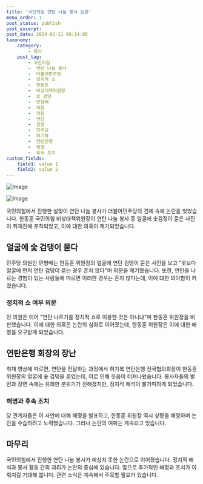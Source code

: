 ```yaml
---
title: '국민의힘 연탄 나눔 봉사 논란'
menu_order: 1
post_status: publish
post_excerpt: 
post_date: 2024-02-11 00:14:05
taxonomy:
    category:
        - 정치
    post_tag:
        - 국민의힘
        -  연탄 나눔 봉사
        -  더불어민주당
        -  정치적 쇼
        -  한동훈
        -  비상대책위원장
        -  숯 검댕
        -  민형배
        -  의원
        -  의문
        -  연탄
        -  검댕
        -  민주당
        -  허기복
        -  연탄은행
        -  해명
        -  후속 조치
custom_fields:
    field1: value 1
    field2: value 2
---
```


![Image](https://imgnews.pstatic.net/image/011/2024/02/10/0004298241_001_20240210192101027.jpg?type=w647)

![Image](https://imgnews.pstatic.net/image/011/2024/02/10/0004298241_002_20240210192101086.jpg?type=w647)

국민의힘에서 진행한 설맞이 연탄 나눔 봉사가 더불어민주당의 견제 속에 논란을 빚었습니다. 한동훈 국민의힘 비상대책위원장이 연탄 나눔 봉사 중 얼굴에 숯검정이 묻은 사진이 취재진에 포착되었고, 이에 대한 의혹이 제기되었습니다.
## 얼굴에 숯 검댕이 묻다
민주당 의원인 민형배는 한동훈 위원장의 얼굴에 연탄 검댕이 묻은 사진을 보고 "옷보다 얼굴에 먼저 연탄 검댕이 묻는 경우 흔치 않다"며 의문을 제기했습니다. 또한, 연탄을 나르는 경험이 있는 사람들에 따르면 이러한 경우는 흔치 않다는데, 이에 대한 의아함이 커졌습니다.
### 정치적 쇼 여부 의문
민 의원은 이어 "연탄 나르기를 정치적 쇼로 이용한 것은 아니냐"며 한동훈 위원장을 비판했습니다. 이에 대한 의혹은 논란의 심화로 이어졌는데, 한동훈 위원장은 이에 대한 해명을 요구받게 되었습니다.
## 연탄은행 회장의 장난
취재 영상에 따르면, 연탄을 전달하는 과정에서 허기복 연탄은행 전국협의회장이 한동훈 위원장의 얼굴에 숯 검댕을 묻었는데, 이로 인해 웃음이 터져나왔습니다. 봉사자들의 발언과 장면 속에는 유쾌한 분위기가 전해졌지만, 정치적 해석이 불가피하게 되었습니다.
### 해명과 후속 조치
당 관계자들은 이 사안에 대해 해명을 발표하고, 한동훈 위원장 역시 상황을 해명하며 논란을 수습하려고 노력했습니다. 그러나 논란의 여파는 계속되고 있습니다.
## 마무리
국민의힘에서 진행한 연탄 나눔 봉사가 예상치 못한 논란으로 이어졌습니다. 정치적 해석과 봉사 활동 간의 괴리가 논란의 중심에 있습니다. 앞으로 추가적인 해명과 조치가 이뤄지길 기대해 봅니다. 관련 소식은 계속해서 주목할 필요가 있습니다.
